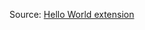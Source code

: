 Source: [Hello World extension](https://developer.chrome.com/docs/extensions/get-started/tutorial/hello-world)
